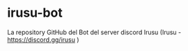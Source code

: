 # irusu-bot
La repository GitHub del Bot del server discord Irusu (Irusu - https://discord.gg/irusu )

